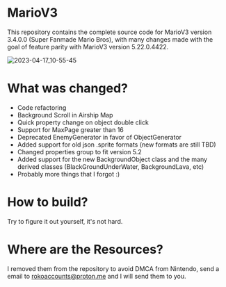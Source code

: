 # MarioV3
This repository contains the complete source code for MarioV3 version 3.4.0.0 (Super Fanmade Mario Bros), with many changes made with the goal of feature parity with MarioV3 version 5.22.0.4422.

![2023-04-17_10-55-45](https://user-images.githubusercontent.com/130991082/232506040-0125d30b-8e82-4bdc-ad33-097fd45b6099.png)

# What was changed?
- Code refactoring
- Background Scroll in Airship Map
- Quick property change on object double click
- Support for MaxPage greater than 16
- Deprecated EnemyGenerator in favor of ObjectGenerator
- Added support for old json .sprite formats (new formats are still TBD)
- Changed properties group to fit version 5.2
- Added support for the new BackgroundObject class and the many derived classes (BlackGroundUnderWater, BackgroundLava, etc)
- Probably more things that I forgot :)

# How to build?
Try to figure it out yourself, it's not hard.

# Where are the Resources?
I removed them from the repository to avoid DMCA from Nintendo, send a email to rokoaccounts@proton.me and I will send them to you.
